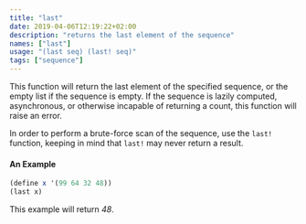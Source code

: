 ```yaml
---
title: "last"
date: 2019-04-06T12:19:22+02:00
description: "returns the last element of the sequence"
names: ["last"]
usage: "(last seq) (last! seq)"
tags: ["sequence"]
---
```

This function will return the last element of the specified sequence, or the empty list if the sequence is empty. If the sequence is lazily computed, asynchronous, or otherwise incapable of returning a count, this function will raise an error.

In order to perform a brute-force scan of the sequence, use the `last!` function, keeping in mind that `last!` may never return a result.

#### An Example

~~~scheme
(define x '(99 64 32 48))
(last x)
~~~

This example will return _48_.
